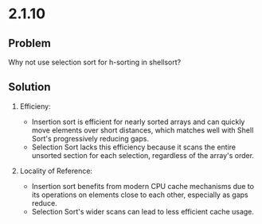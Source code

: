 # 2.1.10

## Problem

Why not use selection sort for h-sorting in shellsort?

## Solution

1. Efficieny:

   - Insertion sort is efficient for nearly sorted arrays and can quickly move elements over short distances, which matches well with Shell Sort's progressively reducing gaps.
   - Selection Sort lacks this efficiency because it scans the entire unsorted section for each selection, regardless of the array's order.

2. Locality of Reference:
   - Insertion sort benefits from modern CPU cache mechanisms due to its operations on elements close to each other, especially as gaps reduce.
   - Selection Sort's wider scans can lead to less efficient cache usage.
